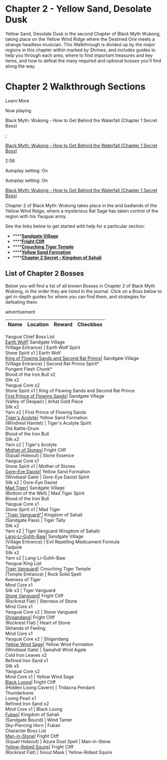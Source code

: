 # Chapter 2 - Yellow Sand, Desolate Dusk

Yellow Sand, Desolate Dusk is the second Chapter of Black Myth Wukong, taking place on the Yellow Wind Ridge where the Destined One meets a strange headless musician. This Walkthrough is divided up by the major regions in this chapter within marked by Shrines, and includes guides to help you through each area, where to find important treasures and key items, and how to defeat the many required and optional bosses you'll find along the way. 

# Chapter 2 Walkthrough Sections

Learn More

Now playing

Black Myth: Wukong - How to Get Behind the Waterfall (Chapter 1 Secret Boss)

;

[Black Myth: Wukong - How to Get Behind the Waterfall (Chapter 1 Secret Boss)](/videos/black-myth-wukong-how-to-get-behind-the-waterfall-chapter-1-secret-boss)

2:58

Autoplay setting: On

Autoplay setting: On

[Black Myth: Wukong - How to Get Behind the Waterfall (Chapter 1 Secret Boss)](/videos/black-myth-wukong-how-to-get-behind-the-waterfall-chapter-1-secret-boss)

Chapter 2 of Black Myth: Wukong takes place in the arid badlands of the Yellow Wind Ridge, where a mysterious Rat Sage has taken control of the region with his Yaoguai army. 

See the links below to get started with help for a particular section: 

  * ****[**Sandgate Village**](/wikis/black-myth-wukong/Sandgate_Village "Sandgate Village")
  * ****[**Fright Cliff**](/wikis/black-myth-wukong/Fright_Cliff "Fright Cliff")
  * ****[**Crouching Tiger Temple**](/wikis/black-myth-wukong/Crouching_Tiger_Temple "Crouching Tiger Temple")
  * ****[**Yellow Sand Formation**](/wikis/black-myth-wukong/Yellow_Sand_Formation "Yellow Sand Formation")
  * ****[**Chapter 2 Secret - Kingdom of Sahali**](/wikis/black-myth-wukong/Chapter_2_Secret_-_Kingdom_of_Sahali "Chapter 2 Secret - Kingdom of Sahali")



##  List of Chapter 2 Bosses

Below you will find a list of all known Bosses in Chapter 2 of Black Myth Wukong, in the order they are listed in the journal. Click on a Boss below to get in-depth guides for where you can find them, and strategies for defeating them. 

advertisement

Name | Location | Reward | Checkbox   
---|---|---|---  
Yaoguai Chief Boss List   
[Earth Wolf](/wikis/black-myth-wukong/Earth_Wolf "Earth Wolf")| Sandgate Village  
(Village Entrance) | Earth Wolf Spirit  
Stone Spirit x1 | Earth Wolf  
[King of Flowing Sands and Second Rat Prince](/wikis/black-myth-wukong/King_of_Flowing_Sands_and_Second_Rat_Prince "King of Flowing Sands and Second Rat Prince")| Sandgate Village  
(Village Entrance) | Second Rat Prince Spirit*  
Pungent Flesh Chunk*  
Blood of the Iron Bull x2  
Silk x2  
Yaoguai Core x2  
Stone Spirit x1 | King of Flowing Sands and Second Rat Prince  
[First Prince of Flowing Sands](/wikis/black-myth-wukong/First_Prince_of_Flowing_Sands "First Prince of Flowing Sands")| Sandgate Village  
(Valley of Despair) | Arhat Gold Piece  
Silk x2  
Yarn x2 | First Prince of Flowing Sands  
[Tiger's Acolyte](/wikis/black-myth-wukong/Tiger%27s_Acolyte "Tiger's Acolyte")| Yellow Sand Formation  
(Windrest Hamlet) | Tiger's Acolyte Spirit  
Old Rattle-Drum  
Blood of the Iron Bull  
Silk x2  
Yarn x2 | Tiger's Acolyte  
[Mother of Stones](/wikis/black-myth-wukong/Mother_of_Stones "Mother of Stones")| Fright Cliff  
(Squall Hideout) | Stone Essence  
Yaoguai Core x1  
Stone Spirit x1 | Mother of Stones  
[Gore-Eye Daoist](/wikis/black-myth-wukong/Gore-Eye_Daoist "Gore-Eye Daoist")| Yellow Sand Formation  
(Windseal Gate) | Gore-Eye Daoist Spirit  
Silk x2 | Gore-Eye Daoist  
[Mad Tiger](/wikis/black-myth-wukong/Mad_Tiger "Mad Tiger")| Sandgate Village  
(Bottom of the Well) | Mad Tiger Spirit  
Blood of the Iron Bull  
Yaoguai Core x1  
Stone Spirit x1 | Mad Tiger  
["Tiger Vanguard"](/wikis/black-myth-wukong/Tiger_Vanguard_\(Kingdom_of_Sahali\) "Tiger Vanguard \(Kingdom of Sahali\)")| Kingdom of Sahali  
(Sandgate Pass) | Tiger Tally  
Silk x2  
Yarn x2 | Tiger Vanguard (Kingdom of Sahali)  
[Lang-Li-Guhh-Baw](/wikis/black-myth-wukong/Lang-Li-Guhh-Baw "Lang-Li-Guhh-Baw")| Sandgate Village  
(Village Entrance) | Evil Repelling Medicament Formula  
Tadpole  
Silk x2  
Yarn x2 | Lang-Li-Guhh-Baw  
Yaoguai King List   
[Tiger Vanguard](/wikis/black-myth-wukong/Tiger_Vanguard "Tiger Vanguard")| Crouching Tiger Temple  
(Temple Entrance) | Rock Solid Spell  
Keeness of Tiger  
Mind Core x1  
Silk x3 | Tiger Vanguard  
[Stone Vanguard](/wikis/black-myth-wukong/Stone_Vanguard "Stone Vanguard")| Fright Cliff  
(Rockrest Flat) | Sterness of Stone  
Mind Core x1  
Yaoguai Core x2 | Stone Vanguard  
[Shigandang](/wikis/black-myth-wukong/Shigandang "Shigandang")| Fright Cliff  
(Rockrest Flat) | Heart of Stone  
Skhanda of Feeling  
Mind Core x1  
Yaoguai Core x2 | Shigandang  
[Yellow Wind Sage](/wikis/black-myth-wukong/Yellow_Wind_Sage "Yellow Wind Sage")| Yellow Wind Formation  
(Windseal Gate) | Samahdi Wind Agate  
Cold Iron Leaves x2  
Refined Iron Sand x1  
Silk x5  
Yaoguai Core x2  
Mind Core x1 | Yellow Wind Sage  
[Black Loong](/wikis/black-myth-wukong/Black_Loong "Black Loong")| Fright Cliff  
(Hidden Loong Cavern) | Tridacna Pendant  
Thunderbone  
Loong Pearl x1  
Refined Iron Sand x2  
Mind Core x1 | Black Loong  
[Fuban](/wikis/black-myth-wukong/Fuban "Fuban")| Kingdom of Sahali  
(Sandgate Bound) | Wind Tamer  
Sky-Piercing Horn | Fuban  
Character Boss List   
[Man-in-Stone](/wikis/black-myth-wukong/Man-in-Stone "Man-in-Stone")| Fright Cliff  
(Squall Hideout) | Azure Dust Spell | Man-in-Stone  
[Yellow-Robed Squire](/wikis/black-myth-wukong/Yellow-Robed_Squire "Yellow-Robed Squire")| Fright Cliff  
(Rockrest Flat) | Snout Mask | Yellow-Robed Squire